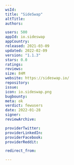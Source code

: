 ```yaml
---
wsId: 
title: "SideSwap"
altTitle: 
authors:

users: 500
appId: io.sideswap
appCountry: 
released: 2021-03-09
updated: 2022-02-09
version: "1.1.3"
stars: 0.0
ratings: 
reviews: 
size: 84M
website: https://sideswap.io/
repository: 
issue: 
icon: io.sideswap.png
bugbounty: 
meta: ok
verdict: fewusers
date: 2022-01-28
signer: 
reviewArchive:

providerTwitter: 
providerLinkedIn: 
providerFacebook: 
providerReddit: 

redirect_from:

---
```


  